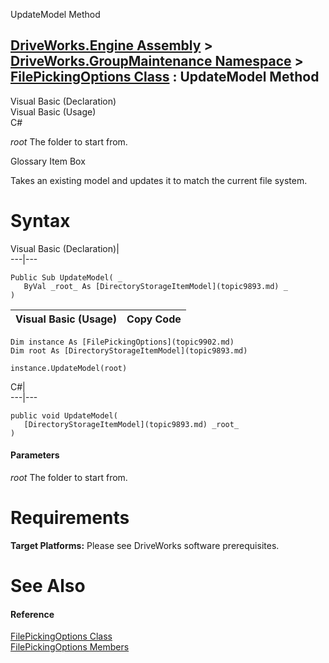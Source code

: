 UpdateModel Method   
  
[DriveWorks.Engine Assembly](topic2156.md) > [DriveWorks.GroupMaintenance Namespace](topic9628.md) > [FilePickingOptions Class](topic9902.md) : UpdateModel Method  
---  
  
Visual Basic (Declaration)    
Visual Basic (Usage)    
C# 

_root_
    The folder to start from.

Glossary Item Box

Takes an existing model and updates it to match the current file system. 

# Syntax

Visual Basic (Declaration)|   
---|---  
      
    
    Public Sub UpdateModel( _
       ByVal _root_ As [DirectoryStorageItemModel](topic9893.md) _
    )   
  
Visual Basic (Usage)| Copy Code  
---|---  
      
    
    Dim instance As [FilePickingOptions](topic9902.md)
    Dim root As [DirectoryStorageItemModel](topic9893.md)
     
    instance.UpdateModel(root)  
  
C#|   
---|---  
      
    
    public void UpdateModel( 
       [DirectoryStorageItemModel](topic9893.md) _root_
    )  
  
#### Parameters

 _root_
    The folder to start from.

# Requirements

**Target Platforms:** Please see DriveWorks software prerequisites.

# See Also

#### Reference

[FilePickingOptions Class](topic9902.md)   
[FilePickingOptions Members](topic9903.md)


